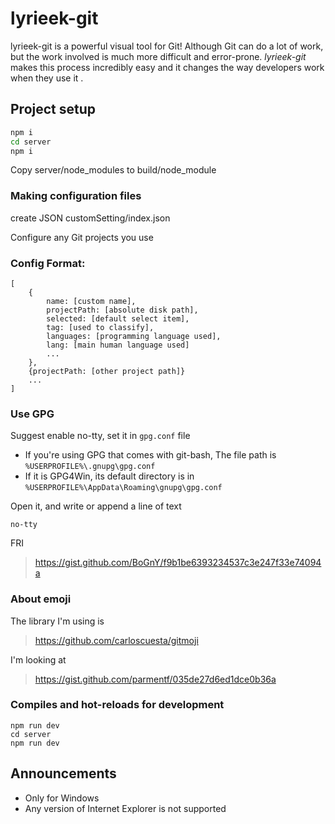 # lyrieek-git

lyrieek-git is a powerful visual tool for Git! Although Git can do a lot of work, but the work involved is much more difficult and error-prone. *lyrieek-git* makes this process incredibly easy and it changes the way developers work when they use it .

## Project setup
``` bash
npm i
cd server
npm i
```
Copy server/node_modules to build/node_module

### Making configuration files
create JSON customSetting/index.json

Configure any Git projects you use

### Config Format:
```
[
    {
        name: [custom name],
        projectPath: [absolute disk path],
        selected: [default select item],
        tag: [used to classify],
        languages: [programming language used],
        lang: [main human language used]
        ...
    },
    {projectPath: [other project path]}
    ...
]
```

### Use GPG
Suggest enable no-tty, set it in `gpg.conf` file

- If you're using GPG that comes with git-bash, The file path is `%USERPROFILE%\.gnupg\gpg.conf`
- If it is GPG4Win, its default directory is in `%USERPROFILE%\AppData\Roaming\gnupg\gpg.conf`

Open it, and write or append a line of text
```
no-tty
```

FRI
> https://gist.github.com/BoGnY/f9b1be6393234537c3e247f33e74094a

### About emoji

The library I'm using is
> https://github.com/carloscuesta/gitmoji

I'm looking at
> https://gist.github.com/parmentf/035de27d6ed1dce0b36a

### Compiles and hot-reloads for development
```
npm run dev
cd server
npm run dev
```

## Announcements
- Only for Windows
- Any version of Internet Explorer is not supported
